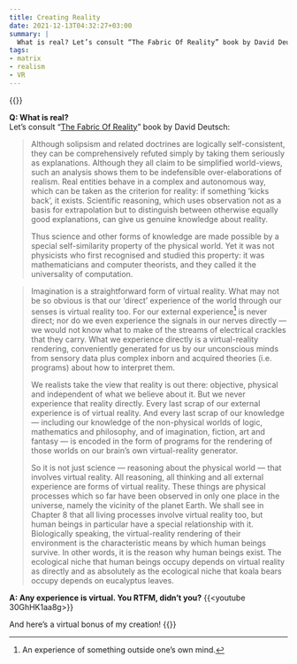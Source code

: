 ```yaml
---
title: Creating Reality
date: 2021-12-13T04:32:27+03:00
summary: |
  What is real? Let’s consult “The Fabric Of Reality” book by David Deutsch.
tags:
- matrix
- realism
- VR
---
```


{{<youtube WU0gvPcc3jQ>}}

**Q: What is real?**\
Let’s consult “[The Fabric Of Reality][]” book by David Deutsch:

> Although solipsism and related doctrines are logically self-consistent, they can be comprehensively refuted simply by taking them seriously as explanations. Although they all claim to be simplified world-views, such an analysis shows them to be indefensible over-elaborations of realism. Real entities behave in a complex and autonomous way, which can be taken as the criterion for reality: if something ‘kicks back’, it exists. Scientific reasoning, which uses observation not as a basis for extrapolation but to distinguish between otherwise equally good explanations, can give us genuine knowledge about reality.
> 
> Thus science and other forms of knowledge are made possible by a special self-similarity property of the physical world. Yet it was not physicists who first recognised and studied this property: it was mathematicians and computer theorists, and they called it the universality of computation. 

> Imagination is a straightforward form of virtual reality. What may not be so obvious is that our ‘direct’ experience of the world through our senses is virtual reality too. For our external experience[^external experience] is never direct; nor do we even experience the signals in our nerves directly — we would not know what to make of the streams of electrical crackles that they carry. What we experience directly is a virtual-reality rendering, conveniently generated for us by our unconscious minds from sensory data plus complex inborn and acquired theories (i.e. programs) about how to interpret them.
> 
> We realists take the view that reality is out there: objective, physical and independent of what we believe about it. But we never experience that reality directly. Every last scrap of our external experience is of virtual reality. And every last scrap of our knowledge — including our knowledge of the non-physical worlds of logic, mathematics and philosophy, and of imagination, fiction, art and fantasy — is encoded in the form of programs for the rendering of those worlds on our brain’s own virtual-reality generator.
> 
> So it is not just science — reasoning about the physical world — that involves virtual reality. All reasoning, all thinking and all external experience are forms of virtual reality. These things are physical processes which so far have been observed in only one place in the universe, namely the vicinity of the planet Earth. We shall see in Chapter 8 that all living processes involve virtual reality too, but human beings in particular have a special relationship with it. Biologically speaking, the virtual-reality rendering of their environment is the characteristic means by which human beings survive. In other words, it is the reason why human beings exist. The ecological niche that human beings occupy depends on virtual reality as directly and as absolutely as the ecological niche that koala bears occupy depends on eucalyptus leaves.

**A: Any experience is virtual. You RTFM, didn’t you?**
{{<youtube 30GhHK1aa8g>}}

And here’s a virtual bonus of my creation!
{{<youtube h3Rgk0UzEyg>}}

[The Fabric Of Reality]: https://archive.org/details/TheFabricOfReality
[^external experience]: An experience of something outside one’s own mind.

